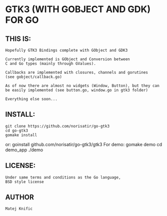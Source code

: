 GTK3 (WITH GOBJECT AND GDK) FOR GO
===================================

THIS IS:
--------

	Hopefully GTK3 Bindings complete with GObject and GDK3

	Currently implemented is GObject and Conversion between 
	C and Go types (mainly through GValues).

	Callbacks are implemented with closures, channels and gorutines
	(see gobject/callback.go)

	As of now there are almost no widgets (Window, Button), but they can
	be easily implemented (see button.go, window.go in gtk3 folder)

	Everything else soon...

INSTALL:
--------

	git clone https://github.com/norisatir/go-gtk3
	cd go-gtk3
	gomake install
or:
	goinstall github.com/norisatir/go-gtk3/gtk3
For demo:
	gomake demo
	cd demo_app
	./demo


LICENSE:
--------

	Under same terms and conditions as the Go language,
	BSD style license

AUTHOR
------

	Matej Knific
